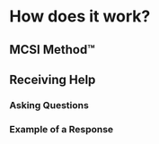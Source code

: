 # How does it work?

## MCSI Method&trade;

## Receiving Help

### Asking Questions

### Example of a Response